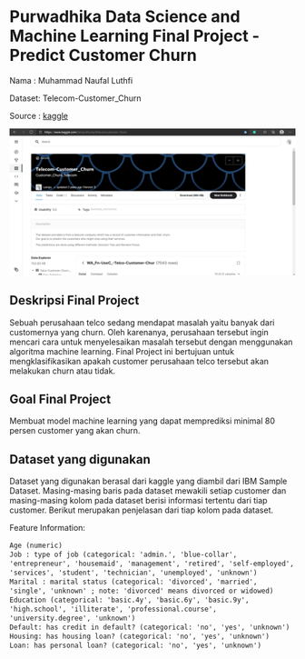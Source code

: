 # Purwadhika Data Science and Machine Learning Final Project - Predict Customer Churn

Nama : Muhammad Naufal Luthfi

Dataset: Telecom-Customer_Churn

Source : [kaggle](https://www.kaggle.com/lampubhutia/telecomcustomer-churn)

![](https://github.com/sirnaufal/Final-Project/blob/main/image/kaggle.png)

Deskripsi Final Project
--- 
Sebuah perusahaan telco sedang mendapat masalah yaitu banyak dari customernya yang churn. Oleh karenanya, perusahaan tersebut ingin mencari cara untuk menyelesaikan masalah tersebut dengan menggunakan algoritma machine learning.
Final Project ini bertujuan untuk mengklasifikasikan apakah customer perusahaan telco tersebut akan melakukan churn atau tidak.

Goal Final Project
--- 
Membuat model machine learning yang dapat memprediksi minimal 80 persen customer yang akan churn.

Dataset yang digunakan
--- 
Dataset yang digunakan berasal dari kaggle yang diambil dari IBM Sample Dataset. Masing-masing baris pada dataset mewakili setiap customer dan masing-masing kolom pada dataset berisi informasi tertentu dari tiap customer. Berikut merupakan penjelasan dari tiap kolom pada dataset.

Feature Information:

    Age (numeric)
    Job : type of job (categorical: 'admin.', 'blue-collar', 'entrepreneur', 'housemaid', 'management', 'retired', 'self-employed', 'services', 'student', 'technician', 'unemployed', 'unknown')
    Marital : marital status (categorical: 'divorced', 'married', 'single', 'unknown' ; note: 'divorced' means divorced or widowed)
    Education (categorical: 'basic.4y', 'basic.6y', 'basic.9y', 'high.school', 'illiterate', 'professional.course', 'university.degree', 'unknown')
    Default: has credit in default? (categorical: 'no', 'yes', 'unknown')
    Housing: has housing loan? (categorical: 'no', 'yes', 'unknown')
    Loan: has personal loan? (categorical: 'no', 'yes', 'unknown')
